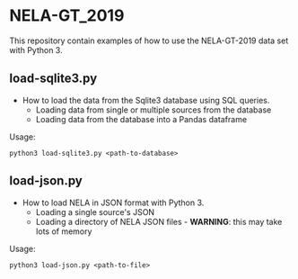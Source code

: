 # NELA-GT_2019

This repository contain examples of how to use the NELA-GT-2019 data set with Python 3.

## load-sqlite3.py

* How to load the data from the Sqlite3 database using SQL queries.
  + Loading data from single or multiple sources from the database
  + Loading data from the database into a Pandas dataframe

Usage:
```
python3 load-sqlite3.py <path-to-database>
```

## load-json.py

* How to load NELA in JSON format with Python 3.
  + Loading a single source's JSON
  + Loading a directory of NELA JSON files - **WARNING**: this may take lots of memory

Usage:
```
python3 load-json.py <path-to-file>
```
